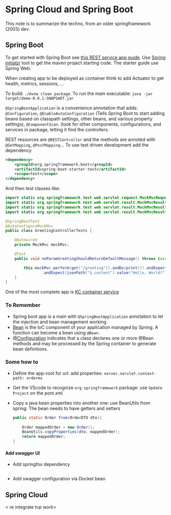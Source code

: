 # Spring Cloud and Spring Boot

This note is to summarize the techno, from an older springframework (2003) dev. 

## Spring Boot

To get started with Spring Boot see [this REST service app guide](https://spring.io/guides/gs/rest-service/).  Use [Spring initialzr](https://start.spring.io/) tool to get the maven project starting code. The starter guide use Spring Web.

When creating app to be deployed as container think to add Actuator to get health, metrics, sessions, ...

To build: `./mvnw clean package`.
To run the main executable: `java -jar target/demo-0.0.1-SNAPSHOT.jar`

`@SpringBootApplication` is a convenience annotation that adds: `@Configuration`, `@EnableAutoConfiguration`  (Tells Spring Boot to start adding beans based on classpath settings, other beans, and various property settings), `@ComponentScan`. (look for other components, configurations, and services in package, letting it find the controllers.

REST resources are `@RESTController` and the methods are annoted with `@GetMapping`, `@PostMapping`...
To use test driven development add the dependency

```xml
<dependency>
	<groupId>org.springframework.boot</groupId>
	<artifactId>spring-boot-starter-test</artifactId>
	<scope>test</scope>
</dependency>
```

And then test classes like:

```java
import static org.springframework.test.web.servlet.request.MockMvcRequestBuilders.get;
import static org.springframework.test.web.servlet.result.MockMvcResultHandlers.print;
import static org.springframework.test.web.servlet.result.MockMvcResultMatchers.jsonPath;
import static org.springframework.test.web.servlet.result.MockMvcResultMatchers.status;

@SpringBootTest
@AutoConfigureMockMvc
public class GreetingControllerTests {

	@Autowired
	private MockMvc mockMvc;

	@Test
	public void noParamGreetingShouldReturnDefaultMessage() throws Exception {

		this.mockMvc.perform(get("/greeting")).andDo(print()).andExpect(status().isOk())
				.andExpect(jsonPath("$.content").value("Hello, World!"));
	}
}
```

One of the most complete app is [KC container service](https://github.com/ibm-cloud-architecture/refarch-kc-container-ms/)

### To Remember

* Spring boot app is a main with `@SpringBootApplication` annotation to let the injection and bean management working
* [Bean](https://docs.spring.io/spring-framework/docs/3.2.x/spring-framework-reference/html/beans.html) is the IoC component of your application managed by Spring. A function can become a bean using `@Bean`.
* [@Configuration](https://docs.spring.io/spring-framework/docs/current/javadoc-api/org/springframework/context/annotation/Configuration.html) indicates that a class declares one or more @Bean methods and may be processed by the Spring container to generate bean definitions.

### Some how to

* Define the app-root for url: add properties: `server.servlet.context-path: orderms`
* Get the VScode to recognize `org.springframework` package: use `Update Project` on the pom.xml
* Copy a java bean properties into another one: use BeanUtils from spring: The bean needs to have getters and setters

    ```java 
    public static Order from(OrderDTO dto){
       
        Order mappedOrder = new Order();
        BeanUtils.copyProperties(dto, mappedOrder);
        return mappedOrder;
    }
    ```

#### Add swagger UI 

* Add springfox dependency
   ```
   ```
* Add swagger configuration via Docket bean

## Spring Cloud

< re integrate tvp work>